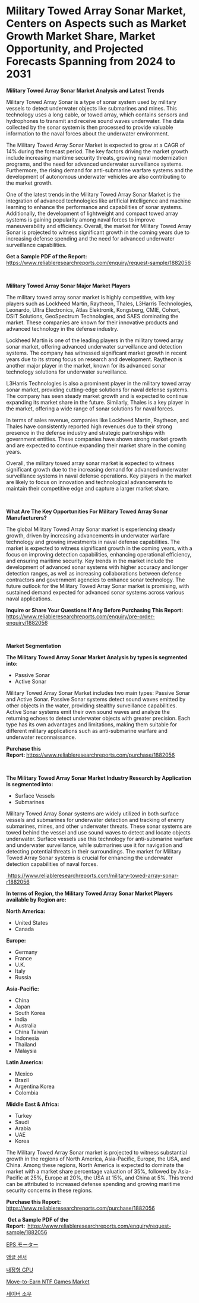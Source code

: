 <p><h1>Military Towed Array Sonar Market, Centers on Aspects such as Market Growth Market Share, Market Opportunity, and Projected Forecasts Spanning from 2024 to 2031</h1></p><p><strong>Military Towed Array Sonar Market Analysis and Latest Trends</strong></p>
<p><p>Military Towed Array Sonar is a type of sonar system used by military vessels to detect underwater objects like submarines and mines. This technology uses a long cable, or towed array, which contains sensors and hydrophones to transmit and receive sound waves underwater. The data collected by the sonar system is then processed to provide valuable information to the naval forces about the underwater environment.</p><p>The Military Towed Array Sonar Market is expected to grow at a CAGR of 14% during the forecast period. The key factors driving the market growth include increasing maritime security threats, growing naval modernization programs, and the need for advanced underwater surveillance systems. Furthermore, the rising demand for anti-submarine warfare systems and the development of autonomous underwater vehicles are also contributing to the market growth.</p><p>One of the latest trends in the Military Towed Array Sonar Market is the integration of advanced technologies like artificial intelligence and machine learning to enhance the performance and capabilities of sonar systems. Additionally, the development of lightweight and compact towed array systems is gaining popularity among naval forces to improve maneuverability and efficiency. Overall, the market for Military Towed Array Sonar is projected to witness significant growth in the coming years due to increasing defense spending and the need for advanced underwater surveillance capabilities.</p></p>
<p><strong>Get a Sample PDF of the Report:&nbsp;</strong> <a href="https://www.reliableresearchreports.com/enquiry/request-sample/1882056">https://www.reliableresearchreports.com/enquiry/request-sample/1882056</a></p>
<p>&nbsp;</p>
<p><strong>Military Towed Array Sonar Major Market Players</strong></p>
<p><p>The military towed array sonar market is highly competitive, with key players such as Lockheed Martin, Raytheon, Thales, L3Harris Technologies, Leonardo, Ultra Electronics, Atlas Elektronik, Kongsberg, CMIE, Cohort, DSIT Solutions, GeoSpectrum Technologies, and SAES dominating the market. These companies are known for their innovative products and advanced technology in the defense industry.</p><p>Lockheed Martin is one of the leading players in the military towed array sonar market, offering advanced underwater surveillance and detection systems. The company has witnessed significant market growth in recent years due to its strong focus on research and development. Raytheon is another major player in the market, known for its advanced sonar technology solutions for underwater surveillance.</p><p>L3Harris Technologies is also a prominent player in the military towed array sonar market, providing cutting-edge solutions for naval defense systems. The company has seen steady market growth and is expected to continue expanding its market share in the future. Similarly, Thales is a key player in the market, offering a wide range of sonar solutions for naval forces.</p><p>In terms of sales revenue, companies like Lockheed Martin, Raytheon, and Thales have consistently reported high revenues due to their strong presence in the defense industry and strategic partnerships with government entities. These companies have shown strong market growth and are expected to continue expanding their market share in the coming years.</p><p>Overall, the military towed array sonar market is expected to witness significant growth due to the increasing demand for advanced underwater surveillance systems in naval defense operations. Key players in the market are likely to focus on innovation and technological advancements to maintain their competitive edge and capture a larger market share.</p></p>
<p>&nbsp;</p>
<p><strong>What Are The Key Opportunities For Military Towed Array Sonar Manufacturers?</strong></p>
<p><p>The global Military Towed Array Sonar market is experiencing steady growth, driven by increasing advancements in underwater warfare technology and growing investments in naval defense capabilities. The market is expected to witness significant growth in the coming years, with a focus on improving detection capabilities, enhancing operational efficiency, and ensuring maritime security. Key trends in the market include the development of advanced sonar systems with higher accuracy and longer detection ranges, as well as increasing collaborations between defense contractors and government agencies to enhance sonar technology. The future outlook for the Military Towed Array Sonar market is promising, with sustained demand expected for advanced sonar systems across various naval applications.</p></p>
<p><strong>Inquire or Share Your Questions If Any Before Purchasing This Report:</strong> <a href="https://www.reliableresearchreports.com/enquiry/pre-order-enquiry/1882056">https://www.reliableresearchreports.com/enquiry/pre-order-enquiry/1882056</a></p>
<p>&nbsp;</p>
<p><strong>Market Segmentation</strong></p>
<p><strong>The Military Towed Array Sonar Market Analysis by types is segmented into:</strong></p>
<p><ul><li>Passive Sonar</li><li>Active Sonar</li></ul></p>
<p><p>Military Towed Array Sonar Market includes two main types: Passive Sonar and Active Sonar. Passive Sonar systems detect sound waves emitted by other objects in the water, providing stealthy surveillance capabilities. Active Sonar systems emit their own sound waves and analyze the returning echoes to detect underwater objects with greater precision. Each type has its own advantages and limitations, making them suitable for different military applications such as anti-submarine warfare and underwater reconnaissance.</p></p>
<p><strong>Purchase this Report:&nbsp;</strong><a href="https://www.reliableresearchreports.com/purchase/1882056">https://www.reliableresearchreports.com/purchase/1882056</a></p>
<p>&nbsp;</p>
<p><strong>The Military Towed Array Sonar Market Industry Research by Application is segmented into:</strong></p>
<p><ul><li>Surface Vessels</li><li>Submarines</li></ul></p>
<p><p>Military Towed Array Sonar systems are widely utilized in both surface vessels and submarines for underwater detection and tracking of enemy submarines, mines, and other underwater threats. These sonar systems are towed behind the vessel and use sound waves to detect and locate objects underwater. Surface vessels use this technology for anti-submarine warfare and underwater surveillance, while submarines use it for navigation and detecting potential threats in their surroundings. The market for Military Towed Array Sonar systems is crucial for enhancing the underwater detection capabilities of naval forces.</p></p>
<p><a href="https://www.reliableresearchreports.com/military-towed-array-sonar-r1882056">&nbsp;https://www.reliableresearchreports.com/military-towed-array-sonar-r1882056</a></p>
<p><strong>In terms of Region, the Military Towed Array Sonar Market Players available by Region are:</strong></p>
<p>
    <p> <strong> North America: </strong>
        <ul>
            <li>United States</li>
            <li>Canada</li>
        </ul>
        </p> 
    <p> <strong> Europe: </strong>
        <ul>
            <li>Germany</li>
            <li>France</li>
            <li>U.K.</li>
            <li>Italy</li>
            <li>Russia</li>
        </ul>
        </p> 
    <p> <strong> Asia-Pacific: </strong>
        <ul>
            <li>China</li>
            <li>Japan</li>
            <li>South Korea</li>
            <li>India</li>
            <li>Australia</li>
            <li>China Taiwan</li>
            <li>Indonesia</li>
            <li>Thailand</li>
            <li>Malaysia</li>
        </ul>
        </p> 
    <p> <strong> Latin America: </strong>
        <ul>
            <li>Mexico</li>
            <li>Brazil</li>
            <li>Argentina Korea</li>
            <li>Colombia</li>
        </ul>
        </p> 
    <p> <strong> Middle East & Africa: </strong>
        <ul>
            <li>Turkey</li>
            <li>Saudi</li>
            <li>Arabia</li>
            <li>UAE</li>
            <li>Korea</li>
        </ul>
    </p>
    </p>
<p><p>The Military Towed Array Sonar market is projected to witness substantial growth in the regions of North America, Asia-Pacific, Europe, the USA, and China. Among these regions, North America is expected to dominate the market with a market share percentage valuation of 35%, followed by Asia-Pacific at 25%, Europe at 20%, the USA at 15%, and China at 5%. This trend can be attributed to increased defense spending and growing maritime security concerns in these regions.</p></p>
<p><strong>Purchase this Report: </strong><a href="https://www.reliableresearchreports.com/purchase/1882056">https://www.reliableresearchreports.com/purchase/1882056</a></p>
<p>&nbsp;<strong>Get a Sample PDF of the Report:&nbsp;&nbsp;</strong><a href="https://www.reliableresearchreports.com/enquiry/request-sample/1882056">https://www.reliableresearchreports.com/enquiry/request-sample/1882056</a></p>
<p><strong></strong></p>
<p><p><a href="https://medium.com/@austinjames1907/eps%E3%83%A2%E3%83%BC%E3%82%BF%E3%83%BC%E3%82%BA%E5%B8%82%E5%A0%B4-%E3%82%BF%E3%82%A4%E3%83%97-%E3%82%A2%E3%83%97%E3%83%AA%E3%82%B1%E3%83%BC%E3%82%B7%E3%83%A7%E3%83%B3-%E5%9C%B0%E7%90%86%E3%81%AB%E3%82%88%E3%82%8B%E5%8C%85%E6%8B%AC%E7%9A%84%E3%81%AA%E8%A9%95%E4%BE%A1-73aa62025839">EPS モーター</a></p><p><a href="https://github.com/jntpkh496620/Market-Research-Report-List-2/blob/main/299058865491.md">앵글 센서</a></p><p><a href="https://medium.com/@joanacasper2001/2024%EB%85%84%EB%B6%80%ED%84%B0-2031%EB%85%84%EA%B9%8C%EC%A7%80%EC%9D%98-%ED%86%B5%ED%95%A9-gpu-%EC%8B%9C%EC%9E%A5-%EB%B6%84%EC%84%9D-%EB%B0%8F-%EA%B7%9C%EB%AA%A8-%EC%98%88%EC%B8%A1-2124326cc21a">내장형 GPU</a></p><p><a href="https://github.com/susanjprice2023/Market-Research-Report-List-1/blob/main/move-to-earn-ntf-games-market.md">Move-to-Earn NTF Games Market</a></p><p><a href="https://medium.com/@jaleelweissnat2022/%EC%82%AC%EB%B8%8C%EB%A5%B4-%ED%86%B1%EC%8B%9C%EC%9E%A5-%EC%A1%B0%EC%82%AC-%EB%B3%B4%EA%B3%A0%EC%84%9C-%EA%B7%B8-%EC%97%AD%EC%82%AC-%EB%B0%8F-2024%EB%85%84%EB%B6%80%ED%84%B0-2031%EB%85%84%EA%B9%8C%EC%A7%80%EC%9D%98-%EC%98%88%EC%B8%A1-294cde0ecc69">세이버 소우</a></p></p>